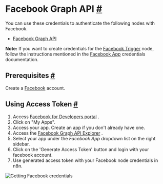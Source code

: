 


 Facebook Graph API
 [#](#facebook-graph-api "Permanent link")
===============================================================



 You can use these credentials to authenticate the following nodes with Facebook.
 


* [Facebook Graph API](/integrations/builtin/app-nodes/n8n-nodes-base.facebookgraphapi/)



**Note:** 
 If you want to create credentials for the
 [Facebook Trigger](/integrations/builtin/trigger-nodes/n8n-nodes-base.facebooktrigger/) 
 node, follow the instructions mentioned in the
 [Facebook App](/integrations/builtin/credentials/facebookapp/) 
 credentials documentation.
 



 Prerequisites
 [#](#prerequisites "Permanent link")
-----------------------------------------------------



 Create a
 [Facebook](https://www.facebook.com/) 
 account.
 



 Using Access Token
 [#](#using-access-token "Permanent link")
---------------------------------------------------------------


1. Access
 [Facebook for Developers portal](https://developers.facebook.com/) 
 .
2. Click on "My Apps".
3. Access your app. Create an app if you don't already have one.
4. Access the
 [Facebook Graph API Explorer](https://developers.facebook.com/tools/explorer/) 
 .
5. Select your app under the
 *Facebook App* 
 dropdown list on the right sidebar.
6. Click on the 'Generate Access Token' button and login with your facebook account.
7. Use generated access token with your Facebook node credentials in n8n.



![Getting Facebook credentials](https://d33wubrfki0l68.cloudfront.net/f733c3987a21b08ef197b33b6489338f28a6c427/b95da/_images/integrations/builtin/credentials/facebookgraphapi/using-access-token.gif)





